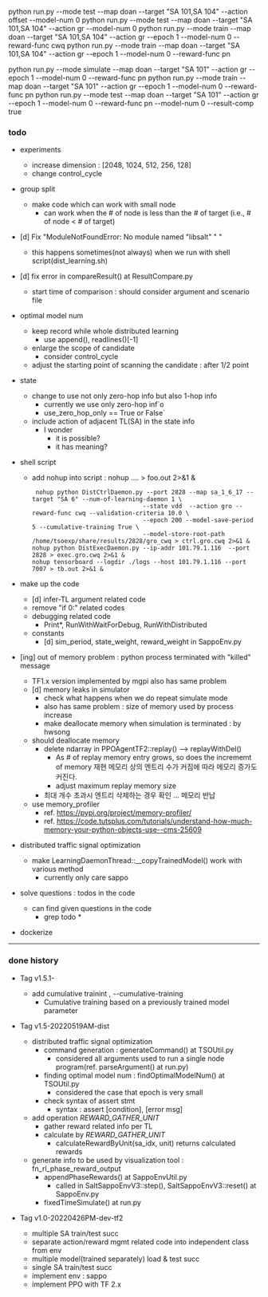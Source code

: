 

python run.py --mode test --map doan --target "SA 101,SA 104"  --action offset --model-num 0
python run.py --mode test --map doan --target "SA 101,SA 104"  --action gr --model-num 0
python run.py --mode train --map doan --target "SA 101,SA 104" --action gr --epoch 1 --model-num 0 --reward-func cwq
python run.py --mode train --map doan --target "SA 101,SA 104" --action gr --epoch 1 --model-num 0 --reward-func pn

python run.py --mode simulate --map doan --target "SA 101" --action gr --epoch 1 --model-num 0 --reward-func pn
python run.py --mode train --map doan --target "SA 101" --action gr --epoch 1 --model-num 0 --reward-func pn
python run.py --mode test --map doan --target "SA 101" --action gr --epoch 1 --model-num 0 --reward-func pn --model-num 0 --result-comp true



### todo
* experiments
  * increase dimension : [2048, 1024, 512, 256, 128]
  * change control_cycle
  
* group split
  * make code which can work with small node
    * can work when the # of node is less than the # of target (i.e., # of node < # of target)
* [d] Fix "ModuleNotFoundError: No module named "libsalt" " "
  * this happens sometimes(not always) when we run with shell script(dist_learning.sh)
  
* [d] fix error in compareResult() at ResultCompare.py
  * start time of comparison : should consider argument and scenario file

* optimal model num
  * keep record while whole distributed learning 
    * use append(), readlines()[-1] 
  * enlarge the scope of candidate
    * consider control_cycle
  * adjust the starting point of scanning the candidate : after 1/2 point

* state
  * change to use not only zero-hop info but also 1-hop info
    * currently we use only zero-hop inf`o
    * use_zero_hop_only == True or False`
  * include action of adjacent TL(SA) in the state info
    * I wonder
      * it is possible?
      * it has meaning?

* shell script
  * add nohup into script : nohup .... > foo.out 2>&1 &
    ```shell
     nohup python DistCtrlDaemon.py --port 2828 --map sa_1_6_17 --target "SA 6" --num-of-learning-daemon 1 \
                                   --state vdd  --action gro --reward-func cwq --validation-criteria 10.0 \
                                   --epoch 200 --model-save-period 5 --cumulative-training True \
                                   --model-store-root-path /home/tsoexp/share/results/2828/gro_cwq > ctrl.gro.cwq 2>&1 &
    nohup python DistExecDaemon.py --ip-addr 101.79.1.116  --port 2828 > exec.gro.cwq 2>&1 &
    nohup tensorboard --logdir ./logs --host 101.79.1.116 --port 7007 > tb.out 2>&1 &
    ```

* make up the code
  * [d] infer-TL argument related code
  * remove "if 0:" related codes
  * debugging related code 
    * Print*, RunWithWaitForDebug, RunWithDistributed
  * constants
    * [d] sim_period, state_weight, reward_weight in SappoEnv.py

* [ing] out of memory problem : python process terminated with "killed" message 
  * TF1.x version implemented by mgpi also has same problem
  * [d] memory leaks in simulator
    * check what happens when we do repeat simulate mode
    * also has same problem : size of memory used by process increase
    * make deallocate memory when simulation is terminated : by hwsong
  * should deallocate memory
    * delete ndarray in PPOAgentTF2::replay() --> replayWithDel()
      * As # of replay memory entry grows, so does the incrememt of memory  재현 메모리 상의 엔트리 수가 커짐에 따라 메모리 증가도 커진다.
      * adjust maximum replay memory size
    * 최대 개수 초과시 엔트리 삭제하는 경우 확인 ... 메모리 반납
  * use memory_profiler
    * ref. https://pypi.org/project/memory-profiler/
    * ref. https://code.tutsplus.com/tutorials/understand-how-much-memory-your-python-objects-use--cms-25609
    
* distributed traffic signal optimization
  * make LearningDaemonThread::__copyTrainedModel() work with various method
    * currently only care sappo

* solve questions :  todos in the code
  * can find given questions in the code
    * grep todo *
    
* dockerize

<hr>
  
### done history

* Tag v1.5.1-
  * add cumulative trainint ,  --cumulative-training 
    * Cumulative training based on a previously trained model parameter
    
* Tag v1.5-20220519AM-dist
  * distributed traffic signal optimization
    * command generation : generateCommand() at TSOUtil.py
      * considered all arguments used to run a single node program(ref. parseArgument() at run.py)
    * finding optimal model num : findOptimalModelNum() at TSOUtil.py
      * considered the case that epoch is very small 
    * check syntax of assert stmt
      * syntax : assert [condition], [error msg]
  * add operation _REWARD_GATHER_UNIT_
    * gather reward related info per TL
    * calculate by _REWARD_GATHER_UNIT_
      * calculateRewardByUnit(sa_idx, unit) returns calculated rewards
  * generate info to be used by visualization tool : fn_rl_phase_reward_output
    * appendPhaseRewards() at SappoEnvUtil.py
      * called in SaltSappoEnvV3::step(), SaltSappoEnvV3::reset() at SappoEnv.py
    * fixedTimeSimulate() at run.py

* Tag v1.0-20220426PM-dev-tf2
  * multiple SA train/test succ
  * separate action/reward mgmt related code into independent class from env
  * multiple model(trained separately) load & test succ
  * single SA train/test succ
  * implement env : sappo
  * implement PPO with TF 2.x

